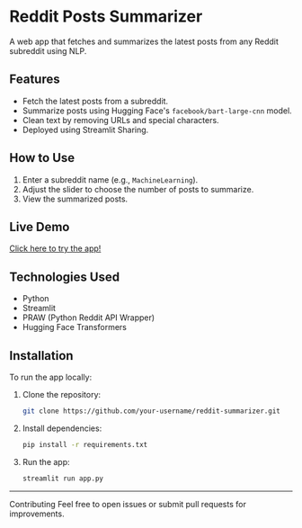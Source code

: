 # Reddit Posts Summarizer

A web app that fetches and summarizes the latest posts from any Reddit subreddit using NLP.

## Features
- Fetch the latest posts from a subreddit.
- Summarize posts using Hugging Face's `facebook/bart-large-cnn` model.
- Clean text by removing URLs and special characters.
- Deployed using Streamlit Sharing.

## How to Use
1. Enter a subreddit name (e.g., `MachineLearning`).
2. Adjust the slider to choose the number of posts to summarize.
3. View the summarized posts.

## Live Demo
[Click here to try the app!]([https://reddit-summarizer.streamlit.app](https://reddit-summarixer.streamlit.app/))

## Technologies Used
- Python
- Streamlit
- PRAW (Python Reddit API Wrapper)
- Hugging Face Transformers

## Installation
To run the app locally:
1. Clone the repository:
    ```bash
    git clone https://github.com/your-username/reddit-summarizer.git
   
2. Install dependencies:
    ```bash
    pip install -r requirements.txt

3. Run the app:

   ```bash
   streamlit run app.py


---
Contributing
Feel free to open issues or submit pull requests for improvements.


